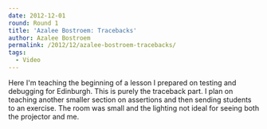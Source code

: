 ```yaml
---
date: 2012-12-01
round: Round 1
title: 'Azalee Bostroem: Tracebacks'
author: Azalee Bostroem
permalink: /2012/12/azalee-bostroem-tracebacks/
tags:
  - Video
---
```

Here I'm teaching the beginning of a lesson I prepared on testing and debugging for Edinburgh. This is purely the traceback part. I plan on teaching another smaller section on assertions and then sending students to an exercise. The room was small and the lighting not ideal for seeing both the projector and me.
